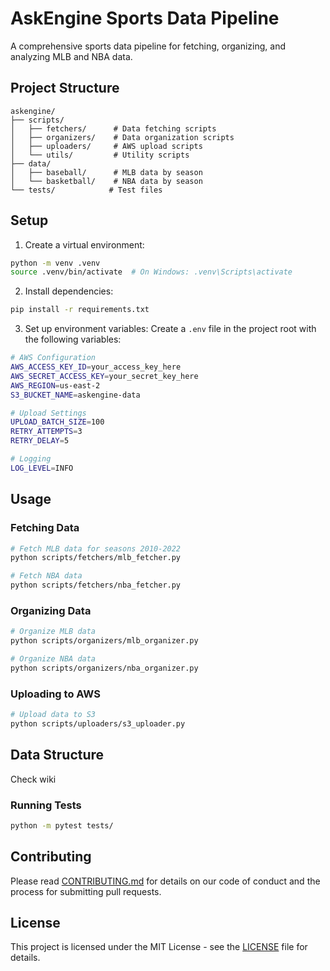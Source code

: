 # AskEngine Sports Data Pipeline

A comprehensive sports data pipeline for fetching, organizing, and analyzing MLB and NBA data.

## Project Structure

```
askengine/
├── scripts/
│   ├── fetchers/      # Data fetching scripts
│   ├── organizers/    # Data organization scripts
│   ├── uploaders/     # AWS upload scripts
│   └── utils/         # Utility scripts
├── data/
│   ├── baseball/      # MLB data by season
│   └── basketball/    # NBA data by season
└── tests/            # Test files
```

## Setup

1. Create a virtual environment:
```bash
python -m venv .venv
source .venv/bin/activate  # On Windows: .venv\Scripts\activate
```

2. Install dependencies:
```bash
pip install -r requirements.txt
```

3. Set up environment variables:
Create a `.env` file in the project root with the following variables:
```bash
# AWS Configuration
AWS_ACCESS_KEY_ID=your_access_key_here
AWS_SECRET_ACCESS_KEY=your_secret_key_here
AWS_REGION=us-east-2
S3_BUCKET_NAME=askengine-data

# Upload Settings
UPLOAD_BATCH_SIZE=100
RETRY_ATTEMPTS=3
RETRY_DELAY=5

# Logging
LOG_LEVEL=INFO
```

## Usage

### Fetching Data

```bash
# Fetch MLB data for seasons 2010-2022
python scripts/fetchers/mlb_fetcher.py

# Fetch NBA data
python scripts/fetchers/nba_fetcher.py
```

### Organizing Data

```bash
# Organize MLB data
python scripts/organizers/mlb_organizer.py

# Organize NBA data
python scripts/organizers/nba_organizer.py
```

### Uploading to AWS

```bash
# Upload data to S3
python scripts/uploaders/s3_uploader.py
```

## Data Structure

Check wiki

### Running Tests
```bash
python -m pytest tests/
```

## Contributing

Please read [CONTRIBUTING.md](CONTRIBUTING.md) for details on our code of conduct and the process for submitting pull requests.

## License

This project is licensed under the MIT License - see the [LICENSE](LICENSE) file for details. 